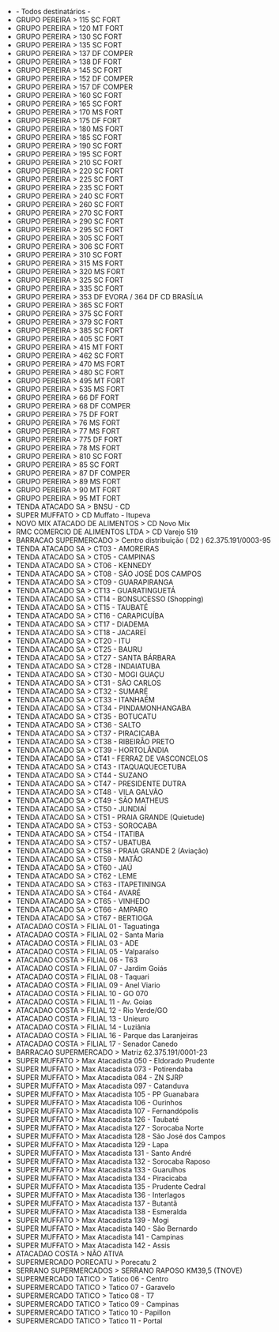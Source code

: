 <div class="MuiPaper-root MuiMenu-paper MuiPopover-paper MuiPaper-elevation8 MuiPaper-rounded" tabindex="-1" style="opacity: 1; transform: none; min-width: 335px; transition: opacity 412ms cubic-bezier(0.4, 0, 0.2, 1) 0ms, transform 274ms cubic-bezier(0.4, 0, 0.2, 1) 0ms; top: 16px; left: 519px; transform-origin: 267.656px 211.016px;"><ul class="MuiList-root MuiMenu-list MuiList-padding" role="listbox" tabindex="-1" style="padding-right: 17px; width: calc(100% + 17px);"><li class="MuiButtonBase-root MuiListItem-root MuiMenuItem-root MuiMenuItem-gutters MuiListItem-gutters MuiListItem-button" tabindex="-1" role="option" aria-disabled="false" data-value="-">- Todos destinatários -<span class="MuiTouchRipple-root"></span></li><li class="MuiButtonBase-root MuiListItem-root MuiMenuItem-root MuiMenuItem-gutters MuiListItem-gutters MuiListItem-button" tabindex="-1" role="option" aria-disabled="false" data-value="ed8018b5-df40-11eb-8595-027138df3116">GRUPO PEREIRA &gt; 115 SC FORT<span class="MuiTouchRipple-root"></span></li><li class="MuiButtonBase-root MuiListItem-root MuiMenuItem-root MuiMenuItem-gutters MuiListItem-gutters MuiListItem-button" tabindex="-1" role="option" aria-disabled="false" data-value="32de7b67-64b5-11eb-8ee0-027138df3116">GRUPO PEREIRA &gt; 120 MT FORT<span class="MuiTouchRipple-root"></span></li><li class="MuiButtonBase-root MuiListItem-root MuiMenuItem-root MuiMenuItem-gutters MuiListItem-gutters MuiListItem-button" tabindex="-1" role="option" aria-disabled="false" data-value="ee03ec42-df40-11eb-8595-027138df3116">GRUPO PEREIRA &gt; 130 SC FORT<span class="MuiTouchRipple-root"></span></li><li class="MuiButtonBase-root MuiListItem-root MuiMenuItem-root MuiMenuItem-gutters MuiListItem-gutters MuiListItem-button" tabindex="-1" role="option" aria-disabled="false" data-value="ee4c3ef8-df40-11eb-8595-027138df3116">GRUPO PEREIRA &gt; 135 SC FORT<span class="MuiTouchRipple-root"></span></li><li class="MuiButtonBase-root MuiListItem-root MuiMenuItem-root MuiMenuItem-gutters MuiListItem-gutters MuiListItem-button" tabindex="-1" role="option" aria-disabled="false" data-value="d6790ca6-3889-11eb-8ee0-027138df3116">GRUPO PEREIRA &gt; 137 DF COMPER<span class="MuiTouchRipple-root"></span></li><li class="MuiButtonBase-root MuiListItem-root MuiMenuItem-root MuiMenuItem-gutters MuiListItem-gutters MuiListItem-button" tabindex="-1" role="option" aria-disabled="false" data-value="d6790ca9-3889-11eb-8ee0-027138df3116">GRUPO PEREIRA &gt; 138 DF FORT<span class="MuiTouchRipple-root"></span></li><li class="MuiButtonBase-root MuiListItem-root MuiMenuItem-root MuiMenuItem-gutters MuiListItem-gutters MuiListItem-button" tabindex="-1" role="option" aria-disabled="false" data-value="ef73d595-df40-11eb-8595-027138df3116">GRUPO PEREIRA &gt; 145 SC FORT<span class="MuiTouchRipple-root"></span></li><li class="MuiButtonBase-root MuiListItem-root MuiMenuItem-root MuiMenuItem-gutters MuiListItem-gutters MuiListItem-button" tabindex="-1" role="option" aria-disabled="false" data-value="d6790caa-3889-11eb-8ee0-027138df3116">GRUPO PEREIRA &gt; 152 DF COMPER<span class="MuiTouchRipple-root"></span></li><li class="MuiButtonBase-root MuiListItem-root MuiMenuItem-root MuiMenuItem-gutters MuiListItem-gutters MuiListItem-button" tabindex="-1" role="option" aria-disabled="false" data-value="d6790cac-3889-11eb-8ee0-027138df3116">GRUPO PEREIRA &gt; 157 DF COMPER<span class="MuiTouchRipple-root"></span></li><li class="MuiButtonBase-root MuiListItem-root MuiMenuItem-root MuiMenuItem-gutters MuiListItem-gutters MuiListItem-button" tabindex="-1" role="option" aria-disabled="false" data-value="ee92117d-df40-11eb-8595-027138df3116">GRUPO PEREIRA &gt; 160 SC FORT<span class="MuiTouchRipple-root"></span></li><li class="MuiButtonBase-root MuiListItem-root MuiMenuItem-root MuiMenuItem-gutters MuiListItem-gutters MuiListItem-button" tabindex="-1" role="option" aria-disabled="false" data-value="efb9a619-df40-11eb-8595-027138df3116">GRUPO PEREIRA &gt; 165 SC FORT<span class="MuiTouchRipple-root"></span></li><li class="MuiButtonBase-root MuiListItem-root MuiMenuItem-root MuiMenuItem-gutters MuiListItem-gutters MuiListItem-button" tabindex="-1" role="option" aria-disabled="false" data-value="e9574af4-b4b1-11ea-8c2e-5e562cde046b">GRUPO PEREIRA &gt; 170 MS FORT<span class="MuiTouchRipple-root"></span></li><li class="MuiButtonBase-root MuiListItem-root MuiMenuItem-root MuiMenuItem-gutters MuiListItem-gutters MuiListItem-button" tabindex="-1" role="option" aria-disabled="false" data-value="d6790cad-3889-11eb-8ee0-027138df3116">GRUPO PEREIRA &gt; 175 DF FORT<span class="MuiTouchRipple-root"></span></li><li class="MuiButtonBase-root MuiListItem-root MuiMenuItem-root MuiMenuItem-gutters MuiListItem-gutters MuiListItem-button" tabindex="-1" role="option" aria-disabled="false" data-value="1d1c74f4-ec5a-11ea-905d-966c72e85f87">GRUPO PEREIRA &gt; 180 MS FORT<span class="MuiTouchRipple-root"></span></li><li class="MuiButtonBase-root MuiListItem-root MuiMenuItem-root MuiMenuItem-gutters MuiListItem-gutters MuiListItem-button" tabindex="-1" role="option" aria-disabled="false" data-value="eeda5d20-df40-11eb-8595-027138df3116">GRUPO PEREIRA &gt; 185 SC FORT<span class="MuiTouchRipple-root"></span></li><li class="MuiButtonBase-root MuiListItem-root MuiMenuItem-root MuiMenuItem-gutters MuiListItem-gutters MuiListItem-button" tabindex="-1" role="option" aria-disabled="false" data-value="ef2320fa-df40-11eb-8595-027138df3116">GRUPO PEREIRA &gt; 190 SC FORT<span class="MuiTouchRipple-root"></span></li><li class="MuiButtonBase-root MuiListItem-root MuiMenuItem-root MuiMenuItem-gutters MuiListItem-gutters MuiListItem-button" tabindex="-1" role="option" aria-disabled="false" data-value="3f219725-f170-11eb-8595-027138df3116">GRUPO PEREIRA &gt; 195 SC FORT<span class="MuiTouchRipple-root"></span></li><li class="MuiButtonBase-root MuiListItem-root MuiMenuItem-root MuiMenuItem-gutters MuiListItem-gutters MuiListItem-button" tabindex="-1" role="option" aria-disabled="false" data-value="f3f1457f-df40-11eb-8595-027138df3116">GRUPO PEREIRA &gt; 210 SC FORT<span class="MuiTouchRipple-root"></span></li><li class="MuiButtonBase-root MuiListItem-root MuiMenuItem-root MuiMenuItem-gutters MuiListItem-gutters MuiListItem-button" tabindex="-1" role="option" aria-disabled="false" data-value="effd3ea4-df40-11eb-8595-027138df3116">GRUPO PEREIRA &gt; 220 SC FORT<span class="MuiTouchRipple-root"></span></li><li class="MuiButtonBase-root MuiListItem-root MuiMenuItem-root MuiMenuItem-gutters MuiListItem-gutters MuiListItem-button" tabindex="-1" role="option" aria-disabled="false" data-value="f04ba5b2-df40-11eb-8595-027138df3116">GRUPO PEREIRA &gt; 225 SC FORT<span class="MuiTouchRipple-root"></span></li><li class="MuiButtonBase-root MuiListItem-root MuiMenuItem-root MuiMenuItem-gutters MuiListItem-gutters MuiListItem-button" tabindex="-1" role="option" aria-disabled="false" data-value="f09c990c-df40-11eb-8595-027138df3116">GRUPO PEREIRA &gt; 235 SC FORT<span class="MuiTouchRipple-root"></span></li><li class="MuiButtonBase-root MuiListItem-root MuiMenuItem-root MuiMenuItem-gutters MuiListItem-gutters MuiListItem-button" tabindex="-1" role="option" aria-disabled="false" data-value="f0e9f73a-df40-11eb-8595-027138df3116">GRUPO PEREIRA &gt; 240 SC FORT<span class="MuiTouchRipple-root"></span></li><li class="MuiButtonBase-root MuiListItem-root MuiMenuItem-root MuiMenuItem-gutters MuiListItem-gutters MuiListItem-button" tabindex="-1" role="option" aria-disabled="false" data-value="f182e1d6-df40-11eb-8595-027138df3116">GRUPO PEREIRA &gt; 260 SC FORT<span class="MuiTouchRipple-root"></span></li><li class="MuiButtonBase-root MuiListItem-root MuiMenuItem-root MuiMenuItem-gutters MuiListItem-gutters MuiListItem-button" tabindex="-1" role="option" aria-disabled="false" data-value="f5669b7e-df40-11eb-8595-027138df3116">GRUPO PEREIRA &gt; 270 SC FORT<span class="MuiTouchRipple-root"></span></li><li class="MuiButtonBase-root MuiListItem-root MuiMenuItem-root MuiMenuItem-gutters MuiListItem-gutters MuiListItem-button" tabindex="-1" role="option" aria-disabled="false" data-value="f13956a0-df40-11eb-8595-027138df3116">GRUPO PEREIRA &gt; 290 SC FORT<span class="MuiTouchRipple-root"></span></li><li class="MuiButtonBase-root MuiListItem-root MuiMenuItem-root MuiMenuItem-gutters MuiListItem-gutters MuiListItem-button" tabindex="-1" role="option" aria-disabled="false" data-value="f30df93c-df40-11eb-8595-027138df3116">GRUPO PEREIRA &gt; 295 SC FORT<span class="MuiTouchRipple-root"></span></li><li class="MuiButtonBase-root MuiListItem-root MuiMenuItem-root MuiMenuItem-gutters MuiListItem-gutters MuiListItem-button" tabindex="-1" role="option" aria-disabled="false" data-value="ebab5711-df40-11eb-8595-027138df3116">GRUPO PEREIRA &gt; 305 SC FORT<span class="MuiTouchRipple-root"></span></li><li class="MuiButtonBase-root MuiListItem-root MuiMenuItem-root MuiMenuItem-gutters MuiListItem-gutters MuiListItem-button" tabindex="-1" role="option" aria-disabled="false" data-value="f227cc83-df40-11eb-8595-027138df3116">GRUPO PEREIRA &gt; 306 SC FORT<span class="MuiTouchRipple-root"></span></li><li class="MuiButtonBase-root MuiListItem-root MuiMenuItem-root MuiMenuItem-gutters MuiListItem-gutters MuiListItem-button" tabindex="-1" role="option" aria-disabled="false" data-value="ec0422d0-df40-11eb-8595-027138df3116">GRUPO PEREIRA &gt; 310 SC FORT<span class="MuiTouchRipple-root"></span></li><li class="MuiButtonBase-root MuiListItem-root MuiMenuItem-root MuiMenuItem-gutters MuiListItem-gutters MuiListItem-button" tabindex="-1" role="option" aria-disabled="false" data-value="7b70e792-3118-11ec-8595-027138df3116">GRUPO PEREIRA &gt; 315 MS FORT<span class="MuiTouchRipple-root"></span></li><li class="MuiButtonBase-root MuiListItem-root MuiMenuItem-root MuiMenuItem-gutters MuiListItem-gutters MuiListItem-button" tabindex="-1" role="option" aria-disabled="false" data-value="aab12940-ba3d-11ec-89e0-027138df3116">GRUPO PEREIRA &gt; 320 MS FORT<span class="MuiTouchRipple-root"></span></li><li class="MuiButtonBase-root MuiListItem-root MuiMenuItem-root MuiMenuItem-gutters MuiListItem-gutters MuiListItem-button" tabindex="-1" role="option" aria-disabled="false" data-value="edc2b74b-df40-11eb-8595-027138df3116">GRUPO PEREIRA &gt; 325 SC FORT<span class="MuiTouchRipple-root"></span></li><li class="MuiButtonBase-root MuiListItem-root MuiMenuItem-root MuiMenuItem-gutters MuiListItem-gutters MuiListItem-button" tabindex="-1" role="option" aria-disabled="false" data-value="f1d5253e-df40-11eb-8595-027138df3116">GRUPO PEREIRA &gt; 335 SC FORT<span class="MuiTouchRipple-root"></span></li><li class="MuiButtonBase-root MuiListItem-root MuiMenuItem-root MuiMenuItem-gutters MuiListItem-gutters MuiListItem-button" tabindex="-1" role="option" aria-disabled="false" data-value="6c531a40-1f28-11ed-be47-027c76ee0e9a">GRUPO PEREIRA &gt; 353 DF EVORA / 364 DF CD BRASÍLIA<span class="MuiTouchRipple-root"></span></li><li class="MuiButtonBase-root MuiListItem-root MuiMenuItem-root MuiMenuItem-gutters MuiListItem-gutters MuiListItem-button" tabindex="-1" role="option" aria-disabled="false" data-value="f27838a0-df40-11eb-8595-027138df3116">GRUPO PEREIRA &gt; 365 SC FORT<span class="MuiTouchRipple-root"></span></li><li class="MuiButtonBase-root MuiListItem-root MuiMenuItem-root MuiMenuItem-gutters MuiListItem-gutters MuiListItem-button" tabindex="-1" role="option" aria-disabled="false" data-value="f46ac935-df40-11eb-8595-027138df3116">GRUPO PEREIRA &gt; 375 SC FORT<span class="MuiTouchRipple-root"></span></li><li class="MuiButtonBase-root MuiListItem-root MuiMenuItem-root MuiMenuItem-gutters MuiListItem-gutters MuiListItem-button" tabindex="-1" role="option" aria-disabled="false" data-value="ec56c108-df40-11eb-8595-027138df3116">GRUPO PEREIRA &gt; 379 SC FORT<span class="MuiTouchRipple-root"></span></li><li class="MuiButtonBase-root MuiListItem-root MuiMenuItem-root MuiMenuItem-gutters MuiListItem-gutters MuiListItem-button" tabindex="-1" role="option" aria-disabled="false" data-value="f3a63194-df40-11eb-8595-027138df3116">GRUPO PEREIRA &gt; 385 SC FORT<span class="MuiTouchRipple-root"></span></li><li class="MuiButtonBase-root MuiListItem-root MuiMenuItem-root MuiMenuItem-gutters MuiListItem-gutters MuiListItem-button" tabindex="-1" role="option" aria-disabled="false" data-value="ed3cf0d7-df40-11eb-8595-027138df3116">GRUPO PEREIRA &gt; 405 SC FORT<span class="MuiTouchRipple-root"></span></li><li class="MuiButtonBase-root MuiListItem-root MuiMenuItem-root MuiMenuItem-gutters MuiListItem-gutters MuiListItem-button" tabindex="-1" role="option" aria-disabled="false" data-value="14b9ec09-156b-11ec-8595-027138df3116">GRUPO PEREIRA &gt; 415 MT FORT<span class="MuiTouchRipple-root"></span></li><li class="MuiButtonBase-root MuiListItem-root MuiMenuItem-root MuiMenuItem-gutters MuiListItem-gutters MuiListItem-button" tabindex="-1" role="option" aria-disabled="false" data-value="f2c54451-df40-11eb-8595-027138df3116">GRUPO PEREIRA &gt; 462 SC FORT<span class="MuiTouchRipple-root"></span></li><li class="MuiButtonBase-root MuiListItem-root MuiMenuItem-root MuiMenuItem-gutters MuiListItem-gutters MuiListItem-button" tabindex="-1" role="option" aria-disabled="false" data-value="1c0889af-7ae9-11ec-89e0-027138df3116">GRUPO PEREIRA &gt; 470 MS FORT<span class="MuiTouchRipple-root"></span></li><li class="MuiButtonBase-root MuiListItem-root MuiMenuItem-root MuiMenuItem-gutters MuiListItem-gutters MuiListItem-button" tabindex="-1" role="option" aria-disabled="false" data-value="eca619ff-df40-11eb-8595-027138df3116">GRUPO PEREIRA &gt; 480 SC FORT<span class="MuiTouchRipple-root"></span></li><li class="MuiButtonBase-root MuiListItem-root MuiMenuItem-root MuiMenuItem-gutters MuiListItem-gutters MuiListItem-button" tabindex="-1" role="option" aria-disabled="false" data-value="4cca7171-0f77-11ee-a55e-027b54a41676">GRUPO PEREIRA &gt; 495 MT FORT<span class="MuiTouchRipple-root"></span></li><li class="MuiButtonBase-root MuiListItem-root MuiMenuItem-root MuiMenuItem-gutters MuiListItem-gutters MuiListItem-button" tabindex="-1" role="option" aria-disabled="false" data-value="86765e68-3b58-11ed-be47-027c76ee0e9a">GRUPO PEREIRA &gt; 535 MS FORT<span class="MuiTouchRipple-root"></span></li><li class="MuiButtonBase-root MuiListItem-root MuiMenuItem-root MuiMenuItem-gutters MuiListItem-gutters MuiListItem-button" tabindex="-1" role="option" aria-disabled="false" data-value="d6790c9b-3889-11eb-8ee0-027138df3116">GRUPO PEREIRA &gt; 66 DF FORT<span class="MuiTouchRipple-root"></span></li><li class="MuiButtonBase-root MuiListItem-root MuiMenuItem-root MuiMenuItem-gutters MuiListItem-gutters MuiListItem-button" tabindex="-1" role="option" aria-disabled="false" data-value="d6790ca1-3889-11eb-8ee0-027138df3116">GRUPO PEREIRA &gt; 68 DF COMPER<span class="MuiTouchRipple-root"></span></li><li class="MuiButtonBase-root MuiListItem-root MuiMenuItem-root MuiMenuItem-gutters MuiListItem-gutters MuiListItem-button" tabindex="-1" role="option" aria-disabled="false" data-value="d6790ca3-3889-11eb-8ee0-027138df3116">GRUPO PEREIRA &gt; 75 DF FORT<span class="MuiTouchRipple-root"></span></li><li class="MuiButtonBase-root MuiListItem-root MuiMenuItem-root MuiMenuItem-gutters MuiListItem-gutters MuiListItem-button" tabindex="-1" role="option" aria-disabled="false" data-value="1d1c1b63-ec5a-11ea-905d-966c72e85f87">GRUPO PEREIRA &gt; 76 MS FORT<span class="MuiTouchRipple-root"></span></li><li class="MuiButtonBase-root MuiListItem-root MuiMenuItem-root MuiMenuItem-gutters MuiListItem-gutters MuiListItem-button" tabindex="-1" role="option" aria-disabled="false" data-value="1d1c2ede-ec5a-11ea-905d-966c72e85f87">GRUPO PEREIRA &gt; 77 MS FORT<span class="MuiTouchRipple-root"></span></li><li class="MuiButtonBase-root MuiListItem-root MuiMenuItem-root MuiMenuItem-gutters MuiListItem-gutters MuiListItem-button" tabindex="-1" role="option" aria-disabled="false" data-value="8bce1d0e-02c9-11ed-89e0-027138df3116">GRUPO PEREIRA &gt; 775 DF FORT<span class="MuiTouchRipple-root"></span></li><li class="MuiButtonBase-root MuiListItem-root MuiMenuItem-root MuiMenuItem-gutters MuiListItem-gutters MuiListItem-button" tabindex="-1" role="option" aria-disabled="false" data-value="1d1c72fe-ec5a-11ea-905d-966c72e85f87">GRUPO PEREIRA &gt; 78 MS FORT<span class="MuiTouchRipple-root"></span></li><li class="MuiButtonBase-root MuiListItem-root MuiMenuItem-root MuiMenuItem-gutters MuiListItem-gutters MuiListItem-button" tabindex="-1" role="option" aria-disabled="false" data-value="f35aadcd-df40-11eb-8595-027138df3116">GRUPO PEREIRA &gt; 810 SC FORT<span class="MuiTouchRipple-root"></span></li><li class="MuiButtonBase-root MuiListItem-root MuiMenuItem-root MuiMenuItem-gutters MuiListItem-gutters MuiListItem-button" tabindex="-1" role="option" aria-disabled="false" data-value="ecf20e53-df40-11eb-8595-027138df3116">GRUPO PEREIRA &gt; 85 SC FORT<span class="MuiTouchRipple-root"></span></li><li class="MuiButtonBase-root MuiListItem-root MuiMenuItem-root MuiMenuItem-gutters MuiListItem-gutters MuiListItem-button" tabindex="-1" role="option" aria-disabled="false" data-value="d6790ca4-3889-11eb-8ee0-027138df3116">GRUPO PEREIRA &gt; 87 DF COMPER<span class="MuiTouchRipple-root"></span></li><li class="MuiButtonBase-root MuiListItem-root MuiMenuItem-root MuiMenuItem-gutters MuiListItem-gutters MuiListItem-button" tabindex="-1" role="option" aria-disabled="false" data-value="1d1c73a4-ec5a-11ea-905d-966c72e85f87">GRUPO PEREIRA &gt; 89 MS FORT<span class="MuiTouchRipple-root"></span></li><li class="MuiButtonBase-root MuiListItem-root MuiMenuItem-root MuiMenuItem-gutters MuiListItem-gutters MuiListItem-button" tabindex="-1" role="option" aria-disabled="false" data-value="2abc39d4-64b5-11eb-8ee0-027138df3116">GRUPO PEREIRA &gt; 90 MT FORT<span class="MuiTouchRipple-root"></span></li><li class="MuiButtonBase-root MuiListItem-root MuiMenuItem-root MuiMenuItem-gutters MuiListItem-gutters MuiListItem-button" tabindex="-1" role="option" aria-disabled="false" data-value="2e30442b-64b5-11eb-8ee0-027138df3116">GRUPO PEREIRA &gt; 95 MT FORT<span class="MuiTouchRipple-root"></span></li><li class="MuiButtonBase-root MuiListItem-root MuiMenuItem-root MuiMenuItem-gutters MuiListItem-gutters MuiListItem-button" tabindex="-1" role="option" aria-disabled="false" data-value="15644de0-a3ca-11ed-be47-027c76ee0e9a">TENDA ATACADO SA &gt; BNSU - CD<span class="MuiTouchRipple-root"></span></li><li class="MuiButtonBase-root MuiListItem-root MuiMenuItem-root MuiMenuItem-gutters MuiListItem-gutters MuiListItem-button" tabindex="-1" role="option" aria-disabled="false" data-value="7ad54868-15ea-11ee-a55e-027b54a41676">SUPER MUFFATO &gt; CD Muffato - Itupeva<span class="MuiTouchRipple-root"></span></li><li class="MuiButtonBase-root MuiListItem-root MuiMenuItem-root MuiMenuItem-gutters MuiListItem-gutters MuiListItem-button" tabindex="-1" role="option" aria-disabled="false" data-value="6f36a73b-c452-11ed-be47-027c76ee0e9a">NOVO MIX ATACADO DE ALIMENTOS &gt; CD Novo Mix<span class="MuiTouchRipple-root"></span></li><li class="MuiButtonBase-root MuiListItem-root MuiMenuItem-root MuiMenuItem-gutters MuiListItem-gutters MuiListItem-button" tabindex="-1" role="option" aria-disabled="false" data-value="b70410cf-c455-11ed-be47-027c76ee0e9a">RMC COMERCIO DE ALIMENTOS LTDA &gt; CD Varejo 519<span class="MuiTouchRipple-root"></span></li><li class="MuiButtonBase-root MuiListItem-root MuiMenuItem-root MuiMenuItem-gutters MuiListItem-gutters MuiListItem-button" tabindex="-1" role="option" aria-disabled="false" data-value="dece8d99-09f7-11ee-a55e-027b54a41676">BARRACAO SUPERMERCADO &gt; Centro distribuição ( D2 ) 62.375.191/0003-95<span class="MuiTouchRipple-root"></span></li><li class="MuiButtonBase-root MuiListItem-root MuiMenuItem-root MuiMenuItem-gutters MuiListItem-gutters MuiListItem-button" tabindex="-1" role="option" aria-disabled="false" data-value="c44e17f3-ff1d-11ed-a55e-027b54a41676">TENDA ATACADO SA &gt; CT03 - AMOREIRAS<span class="MuiTouchRipple-root"></span></li><li class="MuiButtonBase-root MuiListItem-root MuiMenuItem-root MuiMenuItem-gutters MuiListItem-gutters MuiListItem-button" tabindex="-1" role="option" aria-disabled="false" data-value="c3cca362-ff1d-11ed-a55e-027b54a41676">TENDA ATACADO SA &gt; CT05 - CAMPINAS<span class="MuiTouchRipple-root"></span></li><li class="MuiButtonBase-root MuiListItem-root MuiMenuItem-root MuiMenuItem-gutters MuiListItem-gutters MuiListItem-button" tabindex="-1" role="option" aria-disabled="false" data-value="c495ba7a-ff1d-11ed-a55e-027b54a41676">TENDA ATACADO SA &gt; CT06 - KENNEDY<span class="MuiTouchRipple-root"></span></li><li class="MuiButtonBase-root MuiListItem-root MuiMenuItem-root MuiMenuItem-gutters MuiListItem-gutters MuiListItem-button" tabindex="-1" role="option" aria-disabled="false" data-value="c4db4da0-ff1d-11ed-a55e-027b54a41676">TENDA ATACADO SA &gt; CT08 - SÃO JOSÉ DOS CAMPOS<span class="MuiTouchRipple-root"></span></li><li class="MuiButtonBase-root MuiListItem-root MuiMenuItem-root MuiMenuItem-gutters MuiListItem-gutters MuiListItem-button" tabindex="-1" role="option" aria-disabled="false" data-value="c51fd104-ff1d-11ed-a55e-027b54a41676">TENDA ATACADO SA &gt; CT09 - GUARAPIRANGA<span class="MuiTouchRipple-root"></span></li><li class="MuiButtonBase-root MuiListItem-root MuiMenuItem-root MuiMenuItem-gutters MuiListItem-gutters MuiListItem-button" tabindex="-1" role="option" aria-disabled="false" data-value="c5600b6d-ff1d-11ed-a55e-027b54a41676">TENDA ATACADO SA &gt; CT13 - GUARATINGUETÁ<span class="MuiTouchRipple-root"></span></li><li class="MuiButtonBase-root MuiListItem-root MuiMenuItem-root MuiMenuItem-gutters MuiListItem-gutters MuiListItem-button" tabindex="-1" role="option" aria-disabled="false" data-value="c5a41f66-ff1d-11ed-a55e-027b54a41676">TENDA ATACADO SA &gt; CT14 - BONSUCESSO (Shopping)<span class="MuiTouchRipple-root"></span></li><li class="MuiButtonBase-root MuiListItem-root MuiMenuItem-root MuiMenuItem-gutters MuiListItem-gutters MuiListItem-button" tabindex="-1" role="option" aria-disabled="false" data-value="c5e4054e-ff1d-11ed-a55e-027b54a41676">TENDA ATACADO SA &gt; CT15 - TAUBATÉ<span class="MuiTouchRipple-root"></span></li><li class="MuiButtonBase-root MuiListItem-root MuiMenuItem-root MuiMenuItem-gutters MuiListItem-gutters MuiListItem-button" tabindex="-1" role="option" aria-disabled="false" data-value="c1785b0b-ff1d-11ed-a55e-027b54a41676">TENDA ATACADO SA &gt; CT16 - CARAPICUÍBA<span class="MuiTouchRipple-root"></span></li><li class="MuiButtonBase-root MuiListItem-root MuiMenuItem-root MuiMenuItem-gutters MuiListItem-gutters MuiListItem-button" tabindex="-1" role="option" aria-disabled="false" data-value="c6294785-ff1d-11ed-a55e-027b54a41676">TENDA ATACADO SA &gt; CT17 - DIADEMA<span class="MuiTouchRipple-root"></span></li><li class="MuiButtonBase-root MuiListItem-root MuiMenuItem-root MuiMenuItem-gutters MuiListItem-gutters MuiListItem-button" tabindex="-1" role="option" aria-disabled="false" data-value="c38a69a7-ff1d-11ed-a55e-027b54a41676">TENDA ATACADO SA &gt; CT18 - JACAREÍ<span class="MuiTouchRipple-root"></span></li><li class="MuiButtonBase-root MuiListItem-root MuiMenuItem-root MuiMenuItem-gutters MuiListItem-gutters MuiListItem-button" tabindex="-1" role="option" aria-disabled="false" data-value="c3072b0f-ff1d-11ed-a55e-027b54a41676">TENDA ATACADO SA &gt; CT20 - ITU<span class="MuiTouchRipple-root"></span></li><li class="MuiButtonBase-root MuiListItem-root MuiMenuItem-root MuiMenuItem-gutters MuiListItem-gutters MuiListItem-button" tabindex="-1" role="option" aria-disabled="false" data-value="c66ee1c3-ff1d-11ed-a55e-027b54a41676">TENDA ATACADO SA &gt; CT25 - BAURU<span class="MuiTouchRipple-root"></span></li><li class="MuiButtonBase-root MuiListItem-root MuiMenuItem-root MuiMenuItem-gutters MuiListItem-gutters MuiListItem-button" tabindex="-1" role="option" aria-disabled="false" data-value="c6af50b5-ff1d-11ed-a55e-027b54a41676">TENDA ATACADO SA &gt; CT27 - SANTA BÁRBARA<span class="MuiTouchRipple-root"></span></li><li class="MuiButtonBase-root MuiListItem-root MuiMenuItem-root MuiMenuItem-gutters MuiListItem-gutters MuiListItem-button" tabindex="-1" role="option" aria-disabled="false" data-value="c6f04790-ff1d-11ed-a55e-027b54a41676">TENDA ATACADO SA &gt; CT28 - INDAIATUBA<span class="MuiTouchRipple-root"></span></li><li class="MuiButtonBase-root MuiListItem-root MuiMenuItem-root MuiMenuItem-gutters MuiListItem-gutters MuiListItem-button" tabindex="-1" role="option" aria-disabled="false" data-value="c733e3c0-ff1d-11ed-a55e-027b54a41676">TENDA ATACADO SA &gt; CT30 - MOGI GUAÇU<span class="MuiTouchRipple-root"></span></li><li class="MuiButtonBase-root MuiListItem-root MuiMenuItem-root MuiMenuItem-gutters MuiListItem-gutters MuiListItem-button" tabindex="-1" role="option" aria-disabled="false" data-value="fe106d90-cc0d-11ee-87af-027b54a41676">TENDA ATACADO SA &gt; CT31 - SÃO CARLOS<span class="MuiTouchRipple-root"></span></li><li class="MuiButtonBase-root MuiListItem-root MuiMenuItem-root MuiMenuItem-gutters MuiListItem-gutters MuiListItem-button" tabindex="-1" role="option" aria-disabled="false" data-value="c4100ff8-ff1d-11ed-a55e-027b54a41676">TENDA ATACADO SA &gt; CT32 - SUMARÉ<span class="MuiTouchRipple-root"></span></li><li class="MuiButtonBase-root MuiListItem-root MuiMenuItem-root MuiMenuItem-gutters MuiListItem-gutters MuiListItem-button" tabindex="-1" role="option" aria-disabled="false" data-value="c77533b8-ff1d-11ed-a55e-027b54a41676">TENDA ATACADO SA &gt; CT33 - ITANHAÉM<span class="MuiTouchRipple-root"></span></li><li class="MuiButtonBase-root MuiListItem-root MuiMenuItem-root MuiMenuItem-gutters MuiListItem-gutters MuiListItem-button" tabindex="-1" role="option" aria-disabled="false" data-value="c7b7e67b-ff1d-11ed-a55e-027b54a41676">TENDA ATACADO SA &gt; CT34 - PINDAMONHANGABA<span class="MuiTouchRipple-root"></span></li><li class="MuiButtonBase-root MuiListItem-root MuiMenuItem-root MuiMenuItem-gutters MuiListItem-gutters MuiListItem-button" tabindex="-1" role="option" aria-disabled="false" data-value="c7f6d680-ff1d-11ed-a55e-027b54a41676">TENDA ATACADO SA &gt; CT35 - BOTUCATU<span class="MuiTouchRipple-root"></span></li><li class="MuiButtonBase-root MuiListItem-root MuiMenuItem-root MuiMenuItem-gutters MuiListItem-gutters MuiListItem-button" tabindex="-1" role="option" aria-disabled="false" data-value="c83a9480-ff1d-11ed-a55e-027b54a41676">TENDA ATACADO SA &gt; CT36 - SALTO<span class="MuiTouchRipple-root"></span></li><li class="MuiButtonBase-root MuiListItem-root MuiMenuItem-root MuiMenuItem-gutters MuiListItem-gutters MuiListItem-button" tabindex="-1" role="option" aria-disabled="false" data-value="c87a7124-ff1d-11ed-a55e-027b54a41676">TENDA ATACADO SA &gt; CT37 - PIRACICABA<span class="MuiTouchRipple-root"></span></li><li class="MuiButtonBase-root MuiListItem-root MuiMenuItem-root MuiMenuItem-gutters MuiListItem-gutters MuiListItem-button" tabindex="-1" role="option" aria-disabled="false" data-value="c1c137fc-ff1d-11ed-a55e-027b54a41676">TENDA ATACADO SA &gt; CT38 - RIBEIRÃO PRETO<span class="MuiTouchRipple-root"></span></li><li class="MuiButtonBase-root MuiListItem-root MuiMenuItem-root MuiMenuItem-gutters MuiListItem-gutters MuiListItem-button" tabindex="-1" role="option" aria-disabled="false" data-value="c34831af-ff1d-11ed-a55e-027b54a41676">TENDA ATACADO SA &gt; CT39 - HORTOLÂNDIA<span class="MuiTouchRipple-root"></span></li><li class="MuiButtonBase-root MuiListItem-root MuiMenuItem-root MuiMenuItem-gutters MuiListItem-gutters MuiListItem-button" tabindex="-1" role="option" aria-disabled="false" data-value="c8f7a40c-ff1d-11ed-a55e-027b54a41676">TENDA ATACADO SA &gt; CT41 - FERRAZ DE VASCONCELOS<span class="MuiTouchRipple-root"></span></li><li class="MuiButtonBase-root MuiListItem-root MuiMenuItem-root MuiMenuItem-gutters MuiListItem-gutters MuiListItem-button" tabindex="-1" role="option" aria-disabled="false" data-value="c8b932ed-ff1d-11ed-a55e-027b54a41676">TENDA ATACADO SA &gt; CT43 - ITAQUAQUECETUBA<span class="MuiTouchRipple-root"></span></li><li class="MuiButtonBase-root MuiListItem-root MuiMenuItem-root MuiMenuItem-gutters MuiListItem-gutters MuiListItem-button" tabindex="-1" role="option" aria-disabled="false" data-value="c9741079-ff1d-11ed-a55e-027b54a41676">TENDA ATACADO SA &gt; CT44 - SUZANO<span class="MuiTouchRipple-root"></span></li><li class="MuiButtonBase-root MuiListItem-root MuiMenuItem-root MuiMenuItem-gutters MuiListItem-gutters MuiListItem-button" tabindex="-1" role="option" aria-disabled="false" data-value="c9370c0c-ff1d-11ed-a55e-027b54a41676">TENDA ATACADO SA &gt; CT47 - PRESIDENTE DUTRA<span class="MuiTouchRipple-root"></span></li><li class="MuiButtonBase-root MuiListItem-root MuiMenuItem-root MuiMenuItem-gutters MuiListItem-gutters MuiListItem-button" tabindex="-1" role="option" aria-disabled="false" data-value="c9b352d2-ff1d-11ed-a55e-027b54a41676">TENDA ATACADO SA &gt; CT48 - VILA GALVÃO<span class="MuiTouchRipple-root"></span></li><li class="MuiButtonBase-root MuiListItem-root MuiMenuItem-root MuiMenuItem-gutters MuiListItem-gutters MuiListItem-button" tabindex="-1" role="option" aria-disabled="false" data-value="c9f958f0-ff1d-11ed-a55e-027b54a41676">TENDA ATACADO SA &gt; CT49 - SÃO MATHEUS<span class="MuiTouchRipple-root"></span></li><li class="MuiButtonBase-root MuiListItem-root MuiMenuItem-root MuiMenuItem-gutters MuiListItem-gutters MuiListItem-button" tabindex="-1" role="option" aria-disabled="false" data-value="ca3b0c00-ff1d-11ed-a55e-027b54a41676">TENDA ATACADO SA &gt; CT50 - JUNDIAÍ<span class="MuiTouchRipple-root"></span></li><li class="MuiButtonBase-root MuiListItem-root MuiMenuItem-root MuiMenuItem-gutters MuiListItem-gutters MuiListItem-button" tabindex="-1" role="option" aria-disabled="false" data-value="ca845c14-ff1d-11ed-a55e-027b54a41676">TENDA ATACADO SA &gt; CT51 - PRAIA GRANDE (Quietude)<span class="MuiTouchRipple-root"></span></li><li class="MuiButtonBase-root MuiListItem-root MuiMenuItem-root MuiMenuItem-gutters MuiListItem-gutters MuiListItem-button" tabindex="-1" role="option" aria-disabled="false" data-value="cac6f73d-ff1d-11ed-a55e-027b54a41676">TENDA ATACADO SA &gt; CT53 - SOROCABA<span class="MuiTouchRipple-root"></span></li><li class="MuiButtonBase-root MuiListItem-root MuiMenuItem-root MuiMenuItem-gutters MuiListItem-gutters MuiListItem-button" tabindex="-1" role="option" aria-disabled="false" data-value="cb0d9cb8-ff1d-11ed-a55e-027b54a41676">TENDA ATACADO SA &gt; CT54 - ITATIBA<span class="MuiTouchRipple-root"></span></li><li class="MuiButtonBase-root MuiListItem-root MuiMenuItem-root MuiMenuItem-gutters MuiListItem-gutters MuiListItem-button" tabindex="-1" role="option" aria-disabled="false" data-value="c207687d-ff1d-11ed-a55e-027b54a41676">TENDA ATACADO SA &gt; CT57 - UBATUBA<span class="MuiTouchRipple-root"></span></li><li class="MuiButtonBase-root MuiListItem-root MuiMenuItem-root MuiMenuItem-gutters MuiListItem-gutters MuiListItem-button" tabindex="-1" role="option" aria-disabled="false" data-value="cb550584-ff1d-11ed-a55e-027b54a41676">TENDA ATACADO SA &gt; CT58 - PRAIA GRANDE 2 (Aviação)<span class="MuiTouchRipple-root"></span></li><li class="MuiButtonBase-root MuiListItem-root MuiMenuItem-root MuiMenuItem-gutters MuiListItem-gutters MuiListItem-button" tabindex="-1" role="option" aria-disabled="false" data-value="cb948007-ff1d-11ed-a55e-027b54a41676">TENDA ATACADO SA &gt; CT59 - MATÃO<span class="MuiTouchRipple-root"></span></li><li class="MuiButtonBase-root MuiListItem-root MuiMenuItem-root MuiMenuItem-gutters MuiListItem-gutters MuiListItem-button" tabindex="-1" role="option" aria-disabled="false" data-value="cc1b62f8-ff1d-11ed-a55e-027b54a41676">TENDA ATACADO SA &gt; CT60 - JAÚ<span class="MuiTouchRipple-root"></span></li><li class="MuiButtonBase-root MuiListItem-root MuiMenuItem-root MuiMenuItem-gutters MuiListItem-gutters MuiListItem-button" tabindex="-1" role="option" aria-disabled="false" data-value="f348e5b3-6034-11ef-87af-027b54a41676">TENDA ATACADO SA &gt; CT62 - LEME<span class="MuiTouchRipple-root"></span></li><li class="MuiButtonBase-root MuiListItem-root MuiMenuItem-root MuiMenuItem-gutters MuiListItem-gutters MuiListItem-button" tabindex="-1" role="option" aria-disabled="false" data-value="cc7edf2d-ff1d-11ed-a55e-027b54a41676">TENDA ATACADO SA &gt; CT63 - ITAPETININGA<span class="MuiTouchRipple-root"></span></li><li class="MuiButtonBase-root MuiListItem-root MuiMenuItem-root MuiMenuItem-gutters MuiListItem-gutters MuiListItem-button" tabindex="-1" role="option" aria-disabled="false" data-value="ce283fbe-ff1d-11ed-a55e-027b54a41676">TENDA ATACADO SA &gt; CT64 - AVARÉ<span class="MuiTouchRipple-root"></span></li><li class="MuiButtonBase-root MuiListItem-root MuiMenuItem-root MuiMenuItem-gutters MuiListItem-gutters MuiListItem-button" tabindex="-1" role="option" aria-disabled="false" data-value="88585052-04ac-11ee-a55e-027b54a41676">TENDA ATACADO SA &gt; CT65 - VINHEDO<span class="MuiTouchRipple-root"></span></li><li class="MuiButtonBase-root MuiListItem-root MuiMenuItem-root MuiMenuItem-gutters MuiListItem-gutters MuiListItem-button" tabindex="-1" role="option" aria-disabled="false" data-value="c244154b-ff1d-11ed-a55e-027b54a41676">TENDA ATACADO SA &gt; CT66 - AMPARO<span class="MuiTouchRipple-root"></span></li><li class="MuiButtonBase-root MuiListItem-root MuiMenuItem-root MuiMenuItem-gutters MuiListItem-gutters MuiListItem-button" tabindex="-1" role="option" aria-disabled="false" data-value="f3d51777-6034-11ef-87af-027b54a41676">TENDA ATACADO SA &gt; CT67 - BERTIOGA<span class="MuiTouchRipple-root"></span></li><li class="MuiButtonBase-root MuiListItem-root MuiMenuItem-root MuiMenuItem-gutters MuiListItem-gutters MuiListItem-button" tabindex="-1" role="option" aria-disabled="false" data-value="244226ee-4718-11ec-89e0-027138df3116">ATACADAO COSTA &gt; FILIAL 01 - Taguatinga<span class="MuiTouchRipple-root"></span></li><li class="MuiButtonBase-root MuiListItem-root MuiMenuItem-root MuiMenuItem-gutters MuiListItem-gutters MuiListItem-button" tabindex="-1" role="option" aria-disabled="false" data-value="24a03c94-4718-11ec-89e0-027138df3116">ATACADAO COSTA &gt; FILIAL 02 - Santa Maria<span class="MuiTouchRipple-root"></span></li><li class="MuiButtonBase-root MuiListItem-root MuiMenuItem-root MuiMenuItem-gutters MuiListItem-gutters MuiListItem-button" tabindex="-1" role="option" aria-disabled="false" data-value="23e5503d-4718-11ec-89e0-027138df3116">ATACADAO COSTA &gt; FILIAL 03 - ADE<span class="MuiTouchRipple-root"></span></li><li class="MuiButtonBase-root MuiListItem-root MuiMenuItem-root MuiMenuItem-gutters MuiListItem-gutters MuiListItem-button" tabindex="-1" role="option" aria-disabled="false" data-value="2684004f-4718-11ec-89e0-027138df3116">ATACADAO COSTA &gt; FILIAL 05 - Valparaíso<span class="MuiTouchRipple-root"></span></li><li class="MuiButtonBase-root MuiListItem-root MuiMenuItem-root MuiMenuItem-gutters MuiListItem-gutters MuiListItem-button" tabindex="-1" role="option" aria-disabled="false" data-value="27457fca-4718-11ec-89e0-027138df3116">ATACADAO COSTA &gt; FILIAL 06 - T63<span class="MuiTouchRipple-root"></span></li><li class="MuiButtonBase-root MuiListItem-root MuiMenuItem-root MuiMenuItem-gutters MuiListItem-gutters MuiListItem-button" tabindex="-1" role="option" aria-disabled="false" data-value="25c2da7f-4718-11ec-89e0-027138df3116">ATACADAO COSTA &gt; FILIAL 07 - Jardim Goiás<span class="MuiTouchRipple-root"></span></li><li class="MuiButtonBase-root MuiListItem-root MuiMenuItem-root MuiMenuItem-gutters MuiListItem-gutters MuiListItem-button" tabindex="-1" role="option" aria-disabled="false" data-value="25643aa4-4718-11ec-89e0-027138df3116">ATACADAO COSTA &gt; FILIAL 08 - Taquari<span class="MuiTouchRipple-root"></span></li><li class="MuiButtonBase-root MuiListItem-root MuiMenuItem-root MuiMenuItem-gutters MuiListItem-gutters MuiListItem-button" tabindex="-1" role="option" aria-disabled="false" data-value="261faf3b-4718-11ec-89e0-027138df3116">ATACADAO COSTA &gt; FILIAL 09 - Anel Viario<span class="MuiTouchRipple-root"></span></li><li class="MuiButtonBase-root MuiListItem-root MuiMenuItem-root MuiMenuItem-gutters MuiListItem-gutters MuiListItem-button" tabindex="-1" role="option" aria-disabled="false" data-value="26e650f7-4718-11ec-89e0-027138df3116">ATACADAO COSTA &gt; FILIAL 10 - GO 070<span class="MuiTouchRipple-root"></span></li><li class="MuiButtonBase-root MuiListItem-root MuiMenuItem-root MuiMenuItem-gutters MuiListItem-gutters MuiListItem-button" tabindex="-1" role="option" aria-disabled="false" data-value="0be929a9-891f-11ec-89e0-027138df3116">ATACADAO COSTA &gt; FILIAL 11 - Av. Goias<span class="MuiTouchRipple-root"></span></li><li class="MuiButtonBase-root MuiListItem-root MuiMenuItem-root MuiMenuItem-gutters MuiListItem-gutters MuiListItem-button" tabindex="-1" role="option" aria-disabled="false" data-value="cafb9140-c72c-11ec-89e0-027138df3116">ATACADAO COSTA &gt; FILIAL 12 - Rio Verde/GO<span class="MuiTouchRipple-root"></span></li><li class="MuiButtonBase-root MuiListItem-root MuiMenuItem-root MuiMenuItem-gutters MuiListItem-gutters MuiListItem-button" tabindex="-1" role="option" aria-disabled="false" data-value="5e5308f9-3524-11ed-be47-027c76ee0e9a">ATACADAO COSTA &gt; FILIAL 13 - Unieuro<span class="MuiTouchRipple-root"></span></li><li class="MuiButtonBase-root MuiListItem-root MuiMenuItem-root MuiMenuItem-gutters MuiListItem-gutters MuiListItem-button" tabindex="-1" role="option" aria-disabled="false" data-value="334012ea-e528-11ed-a55e-027b54a41676">ATACADAO COSTA &gt; FILIAL 14 - Luziânia<span class="MuiTouchRipple-root"></span></li><li class="MuiButtonBase-root MuiListItem-root MuiMenuItem-root MuiMenuItem-gutters MuiListItem-gutters MuiListItem-button" tabindex="-1" role="option" aria-disabled="false" data-value="34416d09-d63b-11ee-87af-027b54a41676">ATACADAO COSTA &gt; FILIAL 16 - Parque das Laranjeiras<span class="MuiTouchRipple-root"></span></li><li class="MuiButtonBase-root MuiListItem-root MuiMenuItem-root MuiMenuItem-gutters MuiListItem-gutters MuiListItem-button" tabindex="-1" role="option" aria-disabled="false" data-value="6d06994f-81b1-11ef-86cb-02340cd770f9">ATACADAO COSTA &gt; FILIAL 17 -  Senador Canedo<span class="MuiTouchRipple-root"></span></li><li class="MuiButtonBase-root MuiListItem-root MuiMenuItem-root MuiMenuItem-gutters MuiListItem-gutters MuiListItem-button" tabindex="-1" role="option" aria-disabled="false" data-value="dd085b0f-09f7-11ee-a55e-027b54a41676">BARRACAO SUPERMERCADO &gt; Matriz 62.375.191/0001-23<span class="MuiTouchRipple-root"></span></li><li class="MuiButtonBase-root MuiListItem-root MuiMenuItem-root MuiMenuItem-gutters MuiListItem-gutters MuiListItem-button" tabindex="-1" role="option" aria-disabled="false" data-value="dd97d624-a2cc-11ef-86cb-02340cd770f9">SUPER MUFFATO &gt; Max Atacadista 050 - Eldorado Prudente<span class="MuiTouchRipple-root"></span></li><li class="MuiButtonBase-root MuiListItem-root MuiMenuItem-root MuiMenuItem-gutters MuiListItem-gutters MuiListItem-button" tabindex="-1" role="option" aria-disabled="false" data-value="dde6ff74-a2cc-11ef-86cb-02340cd770f9">SUPER MUFFATO &gt; Max Atacadista 073 - Potirendaba<span class="MuiTouchRipple-root"></span></li><li class="MuiButtonBase-root MuiListItem-root MuiMenuItem-root Mui-selected MuiMenuItem-gutters MuiListItem-gutters MuiListItem-button Mui-selected" tabindex="0" role="option" aria-disabled="false" aria-selected="true" data-value="de39594d-a2cc-11ef-86cb-02340cd770f9">SUPER MUFFATO &gt; Max Atacadista 084 - ZN SJRP<span class="MuiTouchRipple-root"></span></li><li class="MuiButtonBase-root MuiListItem-root MuiMenuItem-root MuiMenuItem-gutters MuiListItem-gutters MuiListItem-button" tabindex="-1" role="option" aria-disabled="false" data-value="de9b0ab5-a2cc-11ef-86cb-02340cd770f9">SUPER MUFFATO &gt; Max Atacadista 097 - Catanduva<span class="MuiTouchRipple-root"></span></li><li class="MuiButtonBase-root MuiListItem-root MuiMenuItem-root MuiMenuItem-gutters MuiListItem-gutters MuiListItem-button" tabindex="-1" role="option" aria-disabled="false" data-value="dee7563c-a2cc-11ef-86cb-02340cd770f9">SUPER MUFFATO &gt; Max Atacadista 105 - PP Guanabara<span class="MuiTouchRipple-root"></span></li><li class="MuiButtonBase-root MuiListItem-root MuiMenuItem-root MuiMenuItem-gutters MuiListItem-gutters MuiListItem-button" tabindex="-1" role="option" aria-disabled="false" data-value="e090e11c-a2cc-11ef-86cb-02340cd770f9">SUPER MUFFATO &gt; Max Atacadista 106 - Ourinhos<span class="MuiTouchRipple-root"></span></li><li class="MuiButtonBase-root MuiListItem-root MuiMenuItem-root MuiMenuItem-gutters MuiListItem-gutters MuiListItem-button" tabindex="-1" role="option" aria-disabled="false" data-value="df3dfc78-a2cc-11ef-86cb-02340cd770f9">SUPER MUFFATO &gt; Max Atacadista 107 - Fernandópolis<span class="MuiTouchRipple-root"></span></li><li class="MuiButtonBase-root MuiListItem-root MuiMenuItem-root MuiMenuItem-gutters MuiListItem-gutters MuiListItem-button" tabindex="-1" role="option" aria-disabled="false" data-value="b1106da6-f8f6-11ee-87af-027b54a41676">SUPER MUFFATO &gt; Max Atacadista 126 - Taubaté<span class="MuiTouchRipple-root"></span></li><li class="MuiButtonBase-root MuiListItem-root MuiMenuItem-root MuiMenuItem-gutters MuiListItem-gutters MuiListItem-button" tabindex="-1" role="option" aria-disabled="false" data-value="b17c4792-f8f6-11ee-87af-027b54a41676">SUPER MUFFATO &gt; Max Atacadista 127 - Sorocaba Norte<span class="MuiTouchRipple-root"></span></li><li class="MuiButtonBase-root MuiListItem-root MuiMenuItem-root MuiMenuItem-gutters MuiListItem-gutters MuiListItem-button" tabindex="-1" role="option" aria-disabled="false" data-value="05c38378-233e-11ef-87af-027b54a41676">SUPER MUFFATO &gt; Max Atacadista 128 - São José dos Campos<span class="MuiTouchRipple-root"></span></li><li class="MuiButtonBase-root MuiListItem-root MuiMenuItem-root MuiMenuItem-gutters MuiListItem-gutters MuiListItem-button" tabindex="-1" role="option" aria-disabled="false" data-value="06139d54-233e-11ef-87af-027b54a41676">SUPER MUFFATO &gt; Max Atacadista 129 - Lapa<span class="MuiTouchRipple-root"></span></li><li class="MuiButtonBase-root MuiListItem-root MuiMenuItem-root MuiMenuItem-gutters MuiListItem-gutters MuiListItem-button" tabindex="-1" role="option" aria-disabled="false" data-value="066ac9c1-233e-11ef-87af-027b54a41676">SUPER MUFFATO &gt; Max Atacadista 131 - Santo André<span class="MuiTouchRipple-root"></span></li><li class="MuiButtonBase-root MuiListItem-root MuiMenuItem-root MuiMenuItem-gutters MuiListItem-gutters MuiListItem-button" tabindex="-1" role="option" aria-disabled="false" data-value="b1e2c84f-f8f6-11ee-87af-027b54a41676">SUPER MUFFATO &gt; Max Atacadista 132 - Sorocaba Raposo<span class="MuiTouchRipple-root"></span></li><li class="MuiButtonBase-root MuiListItem-root MuiMenuItem-root MuiMenuItem-gutters MuiListItem-gutters MuiListItem-button" tabindex="-1" role="option" aria-disabled="false" data-value="06bd0276-233e-11ef-87af-027b54a41676">SUPER MUFFATO &gt; Max Atacadista 133 - Guarulhos<span class="MuiTouchRipple-root"></span></li><li class="MuiButtonBase-root MuiListItem-root MuiMenuItem-root MuiMenuItem-gutters MuiListItem-gutters MuiListItem-button" tabindex="-1" role="option" aria-disabled="false" data-value="b2453776-f8f6-11ee-87af-027b54a41676">SUPER MUFFATO &gt; Max Atacadista 134 - Piracicaba<span class="MuiTouchRipple-root"></span></li><li class="MuiButtonBase-root MuiListItem-root MuiMenuItem-root MuiMenuItem-gutters MuiListItem-gutters MuiListItem-button" tabindex="-1" role="option" aria-disabled="false" data-value="df94a0fe-a2cc-11ef-86cb-02340cd770f9">SUPER MUFFATO &gt; Max Atacadista 135 - Prudente Cedral<span class="MuiTouchRipple-root"></span></li><li class="MuiButtonBase-root MuiListItem-root MuiMenuItem-root MuiMenuItem-gutters MuiListItem-gutters MuiListItem-button" tabindex="-1" role="option" aria-disabled="false" data-value="070bdc0f-233e-11ef-87af-027b54a41676">SUPER MUFFATO &gt; Max Atacadista 136 - Interlagos<span class="MuiTouchRipple-root"></span></li><li class="MuiButtonBase-root MuiListItem-root MuiMenuItem-root MuiMenuItem-gutters MuiListItem-gutters MuiListItem-button" tabindex="-1" role="option" aria-disabled="false" data-value="075de4d2-233e-11ef-87af-027b54a41676">SUPER MUFFATO &gt; Max Atacadista 137 - Butantã<span class="MuiTouchRipple-root"></span></li><li class="MuiButtonBase-root MuiListItem-root MuiMenuItem-root MuiMenuItem-gutters MuiListItem-gutters MuiListItem-button" tabindex="-1" role="option" aria-disabled="false" data-value="dfe7b150-a2cc-11ef-86cb-02340cd770f9">SUPER MUFFATO &gt; Max Atacadista 138 - Esmeralda<span class="MuiTouchRipple-root"></span></li><li class="MuiButtonBase-root MuiListItem-root MuiMenuItem-root MuiMenuItem-gutters MuiListItem-gutters MuiListItem-button" tabindex="-1" role="option" aria-disabled="false" data-value="b2c0db07-f8f6-11ee-87af-027b54a41676">SUPER MUFFATO &gt; Max Atacadista 139 - Mogi<span class="MuiTouchRipple-root"></span></li><li class="MuiButtonBase-root MuiListItem-root MuiMenuItem-root MuiMenuItem-gutters MuiListItem-gutters MuiListItem-button" tabindex="-1" role="option" aria-disabled="false" data-value="07a922dc-233e-11ef-87af-027b54a41676">SUPER MUFFATO &gt; Max Atacadista 140 - São Bernardo<span class="MuiTouchRipple-root"></span></li><li class="MuiButtonBase-root MuiListItem-root MuiMenuItem-root MuiMenuItem-gutters MuiListItem-gutters MuiListItem-button" tabindex="-1" role="option" aria-disabled="false" data-value="0817cc30-233e-11ef-87af-027b54a41676">SUPER MUFFATO &gt; Max Atacadista 141 - Campinas<span class="MuiTouchRipple-root"></span></li><li class="MuiButtonBase-root MuiListItem-root MuiMenuItem-root MuiMenuItem-gutters MuiListItem-gutters MuiListItem-button" tabindex="-1" role="option" aria-disabled="false" data-value="e03d3b47-a2cc-11ef-86cb-02340cd770f9">SUPER MUFFATO &gt; Max Atacadista 142 - Assis<span class="MuiTouchRipple-root"></span></li><li class="MuiButtonBase-root MuiListItem-root MuiMenuItem-root MuiMenuItem-gutters MuiListItem-gutters MuiListItem-button" tabindex="-1" role="option" aria-disabled="false" data-value="25001370-4718-11ec-89e0-027138df3116">ATACADAO COSTA &gt; NÃO ATIVA<span class="MuiTouchRipple-root"></span></li><li class="MuiButtonBase-root MuiListItem-root MuiMenuItem-root MuiMenuItem-gutters MuiListItem-gutters MuiListItem-button" tabindex="-1" role="option" aria-disabled="false" data-value="003f1808-edc1-11ef-86cb-02340cd770f9">SUPERMERCADO PORECATU &gt; Porecatu 2<span class="MuiTouchRipple-root"></span></li><li class="MuiButtonBase-root MuiListItem-root MuiMenuItem-root MuiMenuItem-gutters MuiListItem-gutters MuiListItem-button" tabindex="-1" role="option" aria-disabled="false" data-value="018b1635-71b8-11ed-be47-027c76ee0e9a">SERRANO SUPERMERCADOS &gt; SERRANO RAPOSO KM39,5 (TNOVE)<span class="MuiTouchRipple-root"></span></li><li class="MuiButtonBase-root MuiListItem-root MuiMenuItem-root MuiMenuItem-gutters MuiListItem-gutters MuiListItem-button" tabindex="-1" role="option" aria-disabled="false" data-value="76b6fb4f-be3f-11ed-be47-027c76ee0e9a">SUPERMERCADO TATICO &gt; Tatico 06 - Centro<span class="MuiTouchRipple-root"></span></li><li class="MuiButtonBase-root MuiListItem-root MuiMenuItem-root MuiMenuItem-gutters MuiListItem-gutters MuiListItem-button" tabindex="-1" role="option" aria-disabled="false" data-value="76fb346e-be3f-11ed-be47-027c76ee0e9a">SUPERMERCADO TATICO &gt; Tatico 07 - Garavelo<span class="MuiTouchRipple-root"></span></li><li class="MuiButtonBase-root MuiListItem-root MuiMenuItem-root MuiMenuItem-gutters MuiListItem-gutters MuiListItem-button" tabindex="-1" role="option" aria-disabled="false" data-value="773b2880-be3f-11ed-be47-027c76ee0e9a">SUPERMERCADO TATICO &gt; Tatico 08 - T7<span class="MuiTouchRipple-root"></span></li><li class="MuiButtonBase-root MuiListItem-root MuiMenuItem-root MuiMenuItem-gutters MuiListItem-gutters MuiListItem-button" tabindex="-1" role="option" aria-disabled="false" data-value="dc707520-e85c-11ec-89e0-027138df3116">SUPERMERCADO TATICO &gt; Tatico 09 - Campinas<span class="MuiTouchRipple-root"></span></li><li class="MuiButtonBase-root MuiListItem-root MuiMenuItem-root MuiMenuItem-gutters MuiListItem-gutters MuiListItem-button" tabindex="-1" role="option" aria-disabled="false" data-value="777964eb-be3f-11ed-be47-027c76ee0e9a">SUPERMERCADO TATICO &gt; Tatico 10 - Papillon<span class="MuiTouchRipple-root"></span></li><li class="MuiButtonBase-root MuiListItem-root MuiMenuItem-root MuiMenuItem-gutters MuiListItem-gutters MuiListItem-button" tabindex="-1" role="option" aria-disabled="false" data-value="77b67129-be3f-11ed-be47-027c76ee0e9a">SUPERMERCADO TATICO &gt; Tatico 11 - Portal<span class="MuiTouchRipple-root"></span></li></ul></div>
